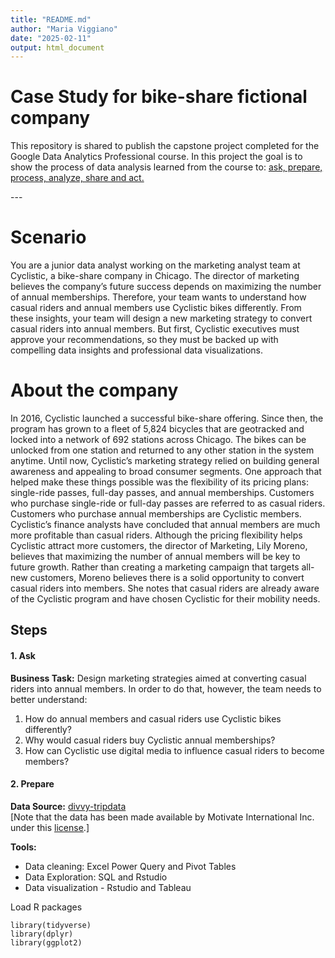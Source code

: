 ```yaml
---
title: "README.md"
author: "Maria Viggiano"
date: "2025-02-11"
output: html_document
---
```



# **Case Study for bike-share fictional company**

<p>This repository is shared to publish the capstone project completed for the Google Data Analytics Professional course. 
In this project the goal is to show the process of data analysis learned from the course to: 
<ins>ask, prepare, process, analyze, share and act. <ins> <p>
---


# Scenario
You are a junior data analyst working on the marketing analyst team at Cyclistic, a bike-share
company in Chicago. The director of marketing believes the company’s future success
depends on maximizing the number of annual memberships. Therefore, your team wants to
understand how casual riders and annual members use Cyclistic bikes differently. From these
insights, your team will design a new marketing strategy to convert casual riders into annual
members. But first, Cyclistic executives must approve your recommendations, so they must be
backed up with compelling data insights and professional data visualizations.

# About the company
In 2016, Cyclistic launched a successful bike-share offering. Since then, the program has grown
to a fleet of 5,824 bicycles that are geotracked and locked into a network of 692 stations
across Chicago. The bikes can be unlocked from one station and returned to any other station
in the system anytime.
Until now, Cyclistic’s marketing strategy relied on building general awareness and appealing to
broad consumer segments. One approach that helped make these things possible was the
flexibility of its pricing plans: single-ride passes, full-day passes, and annual memberships.
Customers who purchase single-ride or full-day passes are referred to as casual riders.
Customers who purchase annual memberships are Cyclistic members.
Cyclistic’s finance analysts have concluded that annual members are much more profitable
than casual riders. Although the pricing flexibility helps Cyclistic attract more customers,
the director of Marketing, Lily Moreno, believes that maximizing the number of annual members will be key to future growth.
Rather than creating a marketing campaign that targets all-new customers, Moreno believes
there is a solid opportunity to convert casual riders into members. She notes that casual riders
are already aware of the Cyclistic program and have chosen Cyclistic for their mobility needs.


## Steps
#### 1. Ask
**Business Task:** Design marketing strategies aimed at converting casual riders into
annual members. In order to do that, however, the team needs to better understand: <br>
1. How do annual members and casual riders use Cyclistic bikes differently? <br>
2. Why would casual riders buy Cyclistic annual memberships? <br>
3. How can Cyclistic use digital media to influence casual riders to become members? <br>


#### 2. Prepare
**Data Source:** [divvy-tripdata](https://divvy-tripdata.s3.amazonaws.com/index.html)<br>
[Note that the data has been made available by Motivate International Inc. under this [<ins>license</ins>](https://www.divvybikes.com/data-license-agreement).]

**Tools:** <br>
- Data cleaning: Excel Power Query and Pivot Tables<br>
- Data Exploration: SQL and Rstudio <br>
- Data visualization - Rstudio and Tableau






Load R packages
```
library(tidyverse)
library(dplyr)
library(ggplot2)
```



